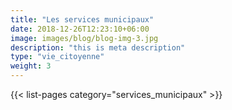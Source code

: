 ```yaml
---
title: "Les services municipaux"
date: 2018-12-26T12:23:10+06:00
image: images/blog/blog-img-3.jpg
description: "this is meta description"
type: "vie_citoyenne"
weight: 3
---
```


{{< list-pages category="services_municipaux" >}}